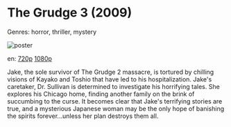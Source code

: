 # The Grudge 3 (2009)

Genres: horror, thriller, mystery

![poster](http://image.tmdb.org/t/p/w500/swFCNfNo6hgXygRJ7l1Y2aYKKky.jpg)

en:
  [720p](magnet:?xt=urn:btih:38923E4FEB13F2DF39A35458AFE57A8438782013&tr=udp://glotorrents.pw:6969/announce&tr=udp://tracker.opentrackr.org:1337/announce&tr=udp://torrent.gresille.org:80/announce&tr=udp://tracker.openbittorrent.com:80&tr=udp://tracker.coppersurfer.tk:6969&tr=udp://tracker.leechers-paradise.org:6969&tr=udp://p4p.arenabg.ch:1337&tr=udp://tracker.internetwarriors.net:1337)
  [1080p](magnet:?xt=urn:btih:4D25E772DD582A9322BB05B3CB98755C7BDF04AE&tr=udp://glotorrents.pw:6969/announce&tr=udp://tracker.opentrackr.org:1337/announce&tr=udp://torrent.gresille.org:80/announce&tr=udp://tracker.openbittorrent.com:80&tr=udp://tracker.coppersurfer.tk:6969&tr=udp://tracker.leechers-paradise.org:6969&tr=udp://p4p.arenabg.ch:1337&tr=udp://tracker.internetwarriors.net:1337)
  


Jake, the sole survivor of The Grudge 2 massacre, is tortured by chilling visions of Kayako and Toshio that have led to his hospitalization. Jake's caretaker, Dr. Sullivan is determined to investigate his horrifying tales. She explores his Chicago home, finding another family on the brink of succumbing to the curse. It becomes clear that Jake's terrifying stories are true, and a mysterious Japanese woman may be the only hope of banishing the spirits forever...unless her plan destroys them all.